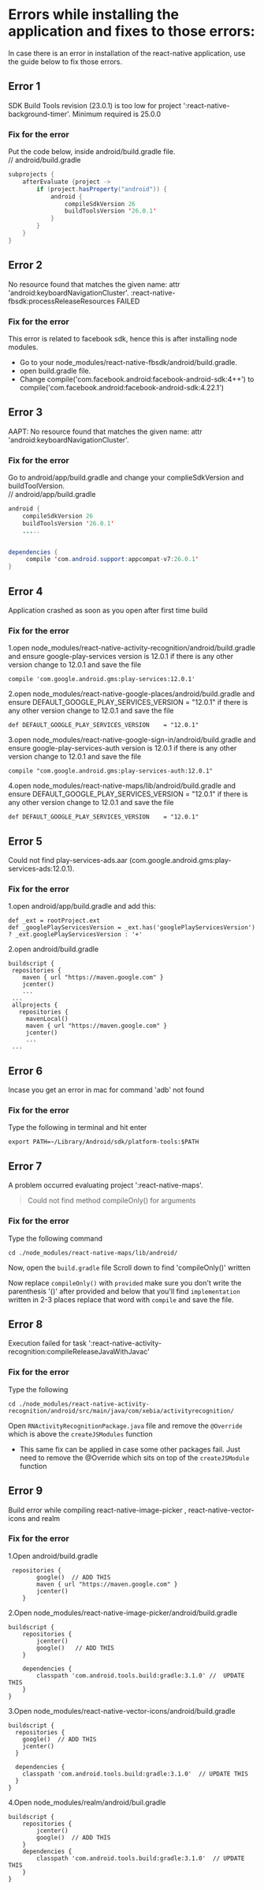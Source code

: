 # Errors while installing the application and fixes to those errors:

In case there is an error in installation of the react-native application, use the guide below to fix those errors.

## Error 1

SDK Build Tools revision (23.0.1) is too low for project ':react-native-background-timer'. Minimum required is 25.0.0

### Fix for the error

Put the code below, inside android/build.gradle file.<br />
// android/build.gradle

```java
subprojects {
    afterEvaluate {project ->
        if (project.hasProperty("android")) {
            android {
                compileSdkVersion 26
                buildToolsVersion '26.0.1'
            }
        }
    }
}
```

## Error 2

No resource found that matches the given name: attr 'android:keyboardNavigationCluster'. :react-native-fbsdk:processReleaseResources FAILED

### Fix for the error

This error is related to facebook sdk, hence this is after installing node modules.

-   Go to your node_modules/react-native-fbsdk/android/build.gradle.
-   open build.gradle file.
-   Change compile('com.facebook.android:facebook-android-sdk:4++') to compile('com.facebook.android:facebook-android-sdk:4.22.1')

## Error 3

AAPT: No resource found that matches the given name: attr 'android:keyboardNavigationCluster'.

### Fix for the error

Go to android/app/build.gradle and change your complieSdkVersion and buildToolVersion.<br />
// android/app/build.gradle

```java
android {
    compileSdkVersion 26
    buildToolsVersion '26.0.1'
    .....


dependencies {
     compile 'com.android.support:appcompat-v7:26.0.1'
}
```

## Error 4

Application crashed as soon as you open after first time build

### Fix for the error

1.open node_modules/react-native-activity-recognition/android/build.gradle
and ensure google-play-services version is 12.0.1 if there is any other version
change to 12.0.1 and save the file

```
compile 'com.google.android.gms:play-services:12.0.1'
```

2.open node_modules/react-native-google-places/android/build.gradle
and ensure DEFAULT_GOOGLE_PLAY_SERVICES_VERSION = "12.0.1" if there is any other version change to 12.0.1 and save the file

```
def DEFAULT_GOOGLE_PLAY_SERVICES_VERSION    = "12.0.1"
```

3.open node_modules/react-native-google-sign-in/android/build.gradle
and ensure google-play-services-auth version is 12.0.1 if there is any other version
change to 12.0.1 and save the file

```
compile "com.google.android.gms:play-services-auth:12.0.1"
```

4.open node_modules/react-native-maps/lib/android/build.gradle
and ensure DEFAULT_GOOGLE_PLAY_SERVICES_VERSION = "12.0.1" if there is any other version change to 12.0.1 and save the file

```
def DEFAULT_GOOGLE_PLAY_SERVICES_VERSION    = "12.0.1"
```

## Error 5

Could not find play-services-ads.aar (com.google.android.gms:play-services-ads:12.0.1).

### Fix for the error

1.open android/app/build.gradle and add this:

```
def _ext = rootProject.ext
def _googlePlayServicesVersion = _ext.has('googlePlayServicesVersion') ? _ext.googlePlayServicesVersion : '+'
```

2.open android/build.gradle 

```
buildscript { 
 repositories { 
    maven { url "https://maven.google.com" }
    jcenter()
    ...
 ...
 allprojects { 
   repositories { 
     mavenLocal() 
     maven { url "https://maven.google.com" } 
     jcenter()
     ...
 ...
```

## Error 6

Incase you get an error in mac for command 'adb' not found

### Fix for the error

Type the following in terminal and hit enter

```
export PATH=~/Library/Android/sdk/platform-tools:$PATH
```

## Error 7

A problem occurred evaluating project ':react-native-maps'.
> Could not find method compileOnly() for arguments

### Fix for the error

Type the following command
```
cd ./node_modules/react-native-maps/lib/android/
```

Now, open the `build.gradle` file
Scroll down to find 'compileOnly()' written

Now replace `compileOnly()` with `provided` make sure you don't write the parenthesis '()' after provided
and below that you'll find `implementation` written in 2-3 places
replace that word with `compile` and save the file.

## Error 8

Execution failed for task ':react-native-activity-recognition:compileReleaseJavaWithJavac'

### Fix for the error

Type the following

```
cd ./node_modules/react-native-activity-recognition/android/src/main/java/com/xebia/activityrecognition/
```

Open `RNActivityRecognitionPackage.java` file and remove the `@Override` which is above the 
`createJSModules` function

- This same fix can be applied in case some other packages fail. Just need to remove the 
@Override which sits on top of the `createJSModule` function


## Error 9

Build error while compiling react-native-image-picker , react-native-vector-icons and realm

### Fix for the error 

1.Open android/build.gradle 

```
 repositories {
        google()  // ADD THIS
        maven { url "https://maven.google.com" }
        jcenter()
    }
```

2.Open node_modules/react-native-image-picker/android/build.gradle

```
buildscript {
    repositories {
        jcenter()
        google()   // ADD THIS
    }

    dependencies {
        classpath 'com.android.tools.build:gradle:3.1.0' //  UPDATE THIS
    }
}
```

3.Open node_modules/react-native-vector-icons/android/build.gradle

```
buildscript {
  repositories {
    google()  // ADD THIS
    jcenter()
  }

  dependencies {
    classpath 'com.android.tools.build:gradle:3.1.0'  // UPDATE THIS
  }
}
```

4.Open node_modules/realm/android/buil.gradle

```
buildscript {
    repositories {
        jcenter()
        google()  // ADD THIS
    }
    dependencies {
        classpath 'com.android.tools.build:gradle:3.1.0'  // UPDATE THIS
    }
}
```


